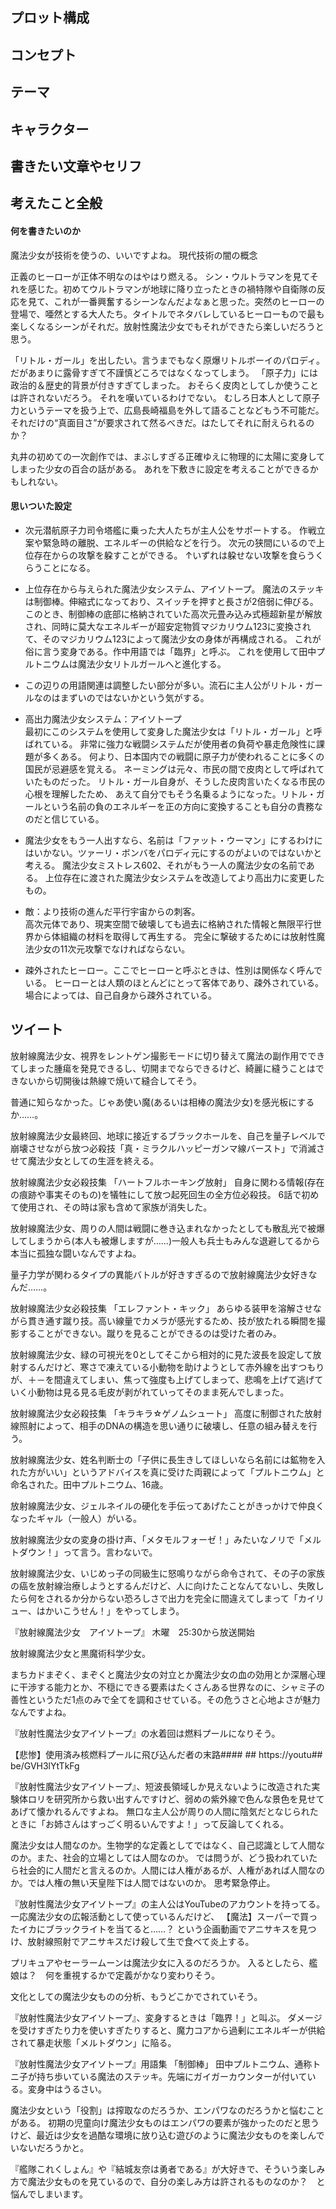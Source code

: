 ﻿## プロット構成

## コンセプト
## テーマ
## キャラクター
## 書きたい文章やセリフ


## 考えたこと全般
#### 何を書きたいのか
魔法少女が技術を使うの、いいですよね。
現代技術の闇の概念

正義のヒーローが正体不明なのはやはり燃える。
シン・ウルトラマンを見てそれを感じた。初めてウルトラマンが地球に降り立ったときの禍特隊や自衛隊の反応を見て、これが一番興奮するシーンなんだよなぁと思った。突然のヒーローの登場で、唖然とする大人たち。タイトルでネタバレしているヒーローもので最も楽しくなるシーンがそれだ。放射性魔法少女でもそれができたら楽しいだろうと思う。

「リトル・ガール」を出したい。言うまでもなく原爆リトルボーイのパロディ。
だがあまりに露骨すぎて不謹慎どころではなくなってしまう。
「原子力」には政治的＆歴史的背景が付きすぎてしまった。
おそらく皮肉としてしか使うことは許されないだろう。
それを嘆いているわけでない。
むしろ日本人として原子力というテーマを扱う上で、広島長崎福島を外して語ることなどもう不可能だ。
それだけの“真面目さ”が要求されて然るべきだ。はたしてそれに耐えられるのか？

丸井の初めての一次創作では、まぶしすぎる正確ゆえに物理的に太陽に変身してしまった少女の百合の話がある。
あれを下敷きに設定を考えることができるかもしれない。


#### 思いついた設定
* 次元潜航原子力司令塔艦に乗った大人たちが主人公をサポートする。
作戦立案や緊急時の離脱、エネルギーの供給などを行う。
次元の狭間にいるので上位存在からの攻撃を躱すことができる。
↑いずれは躱せない攻撃を食らうくらうことになる。

* 上位存在から与えられた魔法少女システム、アイソトープ。
魔法のステッキは制御棒。伸縮式になっており、スイッチを押すと長さが2倍弱に伸びる。
このとき、制御棒の底部に格納されていた高次元畳み込み式極超新星が解放され、同時に莫大なエネルギーが超安定物質マジカリウム123に変換されて、そのマジカリウム123によって魔法少女の身体が再構成される。
これが俗に言う変身である。作中用語では「臨界」と呼ぶ。
これを使用して田中プルトニウムは魔法少女リトルガールへと進化する。

* この辺りの用語関連は調整したい部分が多い。流石に主人公がリトル・ガールなのはまずいのではないかという気がする。

* 高出力魔法少女システム：アイソトープ<br>
最初にこのシステムを使用して変身した魔法少女は「リトル・ガール」と呼ばれている。
非常に強力な戦闘システムだが使用者の負荷や暴走危険性に課題が多くある。
何より、日本国内での戦闘に原子力が使われることに多くの国民が忌避感を覚える。
ネーミングは元々、市民の間で皮肉として呼ばれていたものだった。
リトル・ガール自身が、そうした皮肉言いたくなる市民の心根を理解したため、
あえて自分でもそう名乗るようになった。リトル・ガールという名前の負のエネルギーを正の方向に変換することも自分の責務なのだと信じている。

* 魔法少女をもう一人出すなら、名前は「ファット・ウーマン」にするわけにはいかない。ツァーリ・ボンバをパロディ元にするのがよいのではないかと考える。
魔法少女ミストレス602、それがもう一人の魔法少女の名前である。
上位存在に渡された魔法少女システムを改造してより高出力に変更したもの。

* 敵：より技術の進んだ平行宇宙からの刺客。<br>
	高次元体であり、現実空間で破壊しても過去に格納された情報と無限平行世界から体組織の材料を取得して再生する。
	完全に撃破するためには放射性魔法少女の11次元攻撃でなければならない。

* 疎外されたヒーロー。ここでヒーローと呼ぶときは、性別は関係なく呼んでいる。
ヒーローとは人類のほとんどにとって客体であり、疎外されている。場合によっては、自己自身から疎外されている。

## ツイート
放射線魔法少女、視界をレントゲン撮影モードに切り替えて魔法の副作用でできてしまった腫瘍を発見できるし、切開までならできるけど、綺麗に縫うことはできないから切開後は熱線で焼いて縫合してそう。

普通に知らなかった。じゃあ使い魔(あるいは相棒の魔法少女)を感光板にするか……。

放射線魔法少女最終回、地球に接近するブラックホールを、自己を量子レベルで崩壊させながら放つ必殺技「真・ミラクルハッピーガンマ線バースト」で消滅させて魔法少女としての生涯を終える。

放射線魔法少女必殺技集
「ハートフルホーキング放射」
自身に関わる情報(存在の痕跡や事実そのもの)を犠牲にして放つ起死回生の全方位必殺技。
6話で初めて使用され、その時は家も含めて家族が消失した。

放射線魔法少女、周りの人間は戦闘に巻き込まれなかったとしても散乱光で被爆してしまうから(本人も被爆しますが……)一般人も兵士もみんな退避してるから本当に孤独な闘いなんですよね。

量子力学が関わるタイプの異能バトルが好きすぎるので放射線魔法少女好きなんだ……。

放射線魔法少女必殺技集
「エレファント・キック」
あらゆる装甲を溶解させながら貫き通す蹴り技。高い線量でカメラが感光するため、技が放たれる瞬間を撮影することができない。蹴りを見ることができるのは受けた者のみ。

放射線魔法少女、緑の可視光を0としてそこから相対的に見た波長を設定して放射するんだけど、寒さで凍えている小動物を助けようとして赤外線を出すつもりが、＋－を間違えてしまい、焦って強度も上げてしまって、悲鳴を上げて逃げていく小動物は見る見る毛皮が剥がれていってそのまま死んでしまった。

放射線魔法少女必殺技集
「キラキラ☆ゲノムシュート」
高度に制御された放射線照射によって、相手のDNAの構造を思い通りに破壊し、任意の組み替えを行う。

放射線魔法少女、姓名判断士の「子供に長生きしてほしいなら名前には鉱物を入れた方がいい」というアドバイスを真に受けた両親によって「プルトニウム」と命名された。田中プルトニウム、16歳。

放射線魔法少女、ジェルネイルの硬化を手伝ってあげたことがきっかけで仲良くなったギャル（一般人）がいる。

放射線魔法少女の変身の掛け声、「メタモルフォーゼ！」みたいなノリで「メルトダウン！」って言う。言わないで。

放射線魔法少女、いじめっ子の同級生に怒鳴りながら命令されて、その子の家族の癌を放射線治療しようとするんだけど、人に向けたことなんてないし、失敗したら何をされるか分からない恐ろしさで出力を完全に間違えてしまって「カイリュー、はかいこうせん！」をやってしまう。

『放射線魔法少女　アイソトープ』
木曜　25:30から放送開始

放射線魔法少女と黒魔術科学少女。

まちカドまぞく、まぞくと魔法少女の対立とか魔法少女の血の効用とか深層心理に干渉する能力とか、不穏にできる要素はたくさんある世界なのに、シャミ子の善性というただ1点のみで全てを調和させている。その危うさと心地よさが魅力なんですよね。

『放射性魔法少女アイソトープ』の水着回は燃料プールになりそう。

【悲惨】使用済み核燃料プールに飛び込んだ者の末路#### ## 
https://youtu## be/GVH3lYtTkFg

『放射性魔法少女アイソトープ』、短波長領域しか見えないように改造された実験体ロリを研究所から救い出すんですけど、弱めの紫外線で色んな景色を見せてあげて懐かれるんですよね。
無口な主人公が周りの人間に陰気だとなじられたときに「お姉さんはすっごく明るいんですよ！」って反論してくれる。

魔法少女は人間なのか。生物学的な定義としてではなく、自己認識として人間なのか。また、社会的立場としては人間なのか。
では問うが、どう扱われていたら社会的に人間だと言えるのか。人間には人権があるが、人権があれば人間なのか。では人権の無い天皇陛下は人間ではないのか。
思考緊急停止。

『放射性魔法少女アイソトープ』の主人公はYouTubeのアカウントを持ってる。一応魔法少女の広報活動として使っているんだけど、
【魔法】スーパーで買ったイカにブラックライトを当てると……？
という企画動画でアニサキスを見つけ、放射線照射でアニサキスだけ殺して生で食べて炎上する。

プリキュアやセーラームーンは魔法少女に入るのだろうか。
入るとしたら、艦娘は？　何を重視するかで定義がかなり変わりそう。

文化としての魔法少女ものの分析、もうどこかでされていそう。

『放射性魔法少女アイソトープ』、変身するときは「臨界！」と叫ぶ。
ダメージを受けすぎたり力を使いすぎたりすると、魔力コアから過剰にエネルギーが供給されて暴走状態「メルトダウン」に陥る。

『放射性魔法少女アイソトープ』用語集
「制御棒」
田中プルトニウム、通称トニ子が持ち歩いている魔法のステッキ。先端にガイガーカウンターが付いている。変身中はうるさい。

魔法少女という「役割」は搾取なのだろうか、エンパワなのだろうかと悩むことがある。
初期の児童向け魔法少女ものはエンパワの要素が強かったのだと思うけど、最近は少女を過酷な環境に放り込む遊びのように魔法少女ものを楽しんでいないだろうかと。

『艦隊これくしょん』や『結城友奈は勇者である』が大好きで、そういう楽しみ方で魔法少女ものを見ているので、自分の楽しみ方は許されるものなのか？　と悩んでしまいます。

